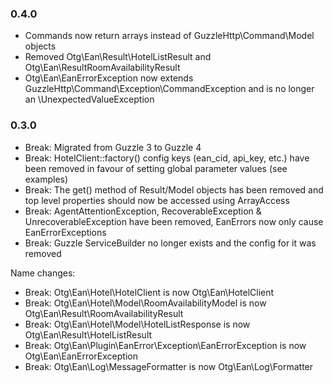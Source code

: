 ### 0.4.0

 * Commands now return arrays instead of GuzzleHttp\Command\Model objects 
 * Removed Otg\Ean\Result\HotelListResult and Otg\Ean\ResultRoomAvailabilityResult
 * Otg\Ean\EanErrorException now extends GuzzleHttp\Command\Exception\CommandException and is no longer an \UnexpectedValueException


### 0.3.0

  * Break: Migrated from Guzzle 3 to Guzzle 4
  * Break: HotelClient::factory() config keys (ean_cid, api_key, etc.) have been removed in favour of setting global parameter values (see examples)
  * Break: The get() method of Result/Model objects has been removed and top level properties should now be accessed using ArrayAccess
  * Break: AgentAttentionException, RecoverableException & UnrecoverableException have been removed, EanErrors now only cause EanErrorExceptions
  * Break: Guzzle ServiceBuilder no longer exists and the config for it was removed

  Name changes:
  
  * Break: Otg\Ean\Hotel\HotelClient is now Otg\Ean\HotelClient
  * Break: Otg\Ean\Hotel\Model\RoomAvailabilityModel is now Otg\Ean\Result\RoomAvailabilityResult
  * Break: Otg\Ean\Hotel\Model\HotelListResponse is now Otg\Ean\Result\HotelListResult
  * Break: Otg\Ean\Plugin\EanError\Exception\EanErrorException is now Otg\Ean\EanErrorException
  * Break: Otg\Ean\Log\MessageFormatter is now Otg\Ean\Log\Formatter
